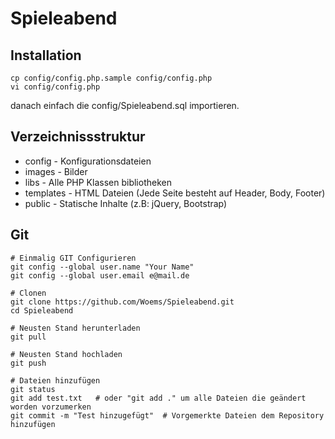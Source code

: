 Spieleabend
===========

Installation
------------
```Shell
cp config/config.php.sample config/config.php
vi config/config.php
```
danach einfach die config/Spieleabend.sql importieren.

Verzeichnissstruktur
--------------------
* config - Konfigurationsdateien
* images - Bilder
* libs - Alle PHP Klassen bibliotheken
* templates - HTML Dateien (Jede Seite besteht auf Header, Body, Footer)
* public - Statische Inhalte (z.B: jQuery, Bootstrap)

Git
---
```Shell
# Einmalig GIT Configurieren
git config --global user.name "Your Name"
git config --global user.email e@mail.de

# Clonen
git clone https://github.com/Woems/Spieleabend.git
cd Spieleabend

# Neusten Stand herunterladen
git pull

# Neusten Stand hochladen
git push

# Dateien hinzufügen
git status
git add test.txt   # oder "git add ." um alle Dateien die geändert worden vorzumerken
git commit -m "Test hinzugefügt"  # Vorgemerkte Dateien dem Repository hinzufügen
```

